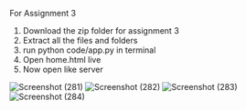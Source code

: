 For Assignment 3

1. Download the zip folder for assignment 3
2. Extract all the files and folders
3. run python code/app.py in terminal
4. Open home.html live
5. Now open like server

![Screenshot (281)](https://user-images.githubusercontent.com/98578568/181299683-32d6c3e7-2d5c-4c90-9038-a621049f6376.png)
![Screenshot (282)](https://user-images.githubusercontent.com/98578568/181299696-d84b7d45-c540-45a5-bb5f-47952fea642e.png)
![Screenshot (283)](https://user-images.githubusercontent.com/98578568/181299694-20106b96-0119-4d0a-acbc-8505d9b0b4ba.png)
![Screenshot (284)](https://user-images.githubusercontent.com/98578568/181299688-65c89d30-3ea5-4bbe-ae08-3d5db1894434.png)


